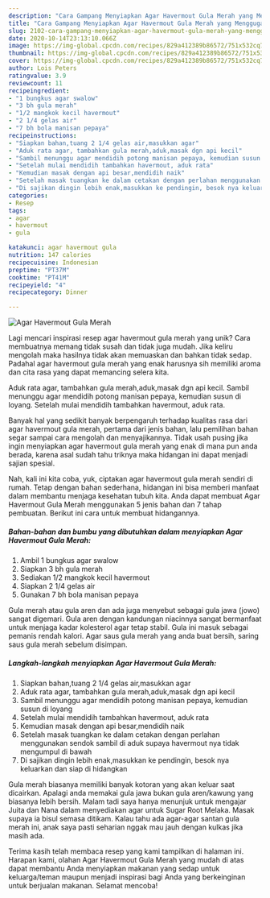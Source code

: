 ```yaml
---
description: "Cara Gampang Menyiapkan Agar Havermout Gula Merah yang Menggugah Selera"
title: "Cara Gampang Menyiapkan Agar Havermout Gula Merah yang Menggugah Selera"
slug: 2102-cara-gampang-menyiapkan-agar-havermout-gula-merah-yang-menggugah-selera
date: 2020-10-14T23:13:10.066Z
image: https://img-global.cpcdn.com/recipes/829a412389b86572/751x532cq70/agar-havermout-gula-merah-foto-resep-utama.jpg
thumbnail: https://img-global.cpcdn.com/recipes/829a412389b86572/751x532cq70/agar-havermout-gula-merah-foto-resep-utama.jpg
cover: https://img-global.cpcdn.com/recipes/829a412389b86572/751x532cq70/agar-havermout-gula-merah-foto-resep-utama.jpg
author: Lois Peters
ratingvalue: 3.9
reviewcount: 11
recipeingredient:
- "1 bungkus agar swalow"
- "3 bh gula merah"
- "1/2 mangkok kecil havermout"
- "2 1/4 gelas air"
- "7 bh bola manisan pepaya"
recipeinstructions:
- "Siapkan bahan,tuang 2 1/4 gelas air,masukkan agar"
- "Aduk rata agar, tambahkan gula merah,aduk,masak dgn api kecil"
- "Sambil menunggu agar mendidih potong manisan pepaya, kemudian susun di loyang"
- "Setelah mulai mendidih tambahkan havermout, aduk rata"
- "Kemudian masak dengan api besar,mendidih naik"
- "Setelah masak tuangkan ke dalam cetakan dengan perlahan menggunakan sendok sambil di aduk supaya havermout nya tidak mengumpul di bawah"
- "Di sajikan dingin lebih enak,masukkan ke pendingin, besok nya keluarkan dan siap di hidangkan"
categories:
- Resep
tags:
- agar
- havermout
- gula

katakunci: agar havermout gula 
nutrition: 147 calories
recipecuisine: Indonesian
preptime: "PT37M"
cooktime: "PT41M"
recipeyield: "4"
recipecategory: Dinner

---
```



![Agar Havermout Gula Merah](https://img-global.cpcdn.com/recipes/829a412389b86572/751x532cq70/agar-havermout-gula-merah-foto-resep-utama.jpg)

Lagi mencari inspirasi resep agar havermout gula merah yang unik? Cara membuatnya memang tidak susah dan tidak juga mudah. Jika keliru mengolah maka hasilnya tidak akan memuaskan dan bahkan tidak sedap. Padahal agar havermout gula merah yang enak harusnya sih memiliki aroma dan cita rasa yang dapat memancing selera kita.

Aduk rata agar, tambahkan gula merah,aduk,masak dgn api kecil. Sambil menunggu agar mendidih potong manisan pepaya, kemudian susun di loyang. Setelah mulai mendidih tambahkan havermout, aduk rata.

Banyak hal yang sedikit banyak berpengaruh terhadap kualitas rasa dari agar havermout gula merah, pertama dari jenis bahan, lalu pemilihan bahan segar sampai cara mengolah dan menyajikannya. Tidak usah pusing jika ingin menyiapkan agar havermout gula merah yang enak di mana pun anda berada, karena asal sudah tahu triknya maka hidangan ini dapat menjadi sajian spesial.


Nah, kali ini kita coba, yuk, ciptakan agar havermout gula merah sendiri di rumah. Tetap dengan bahan sederhana, hidangan ini bisa memberi manfaat dalam membantu menjaga kesehatan tubuh kita. Anda dapat membuat Agar Havermout Gula Merah menggunakan 5 jenis bahan dan 7 tahap pembuatan. Berikut ini cara untuk membuat hidangannya.

<!--inarticleads1-->

##### Bahan-bahan dan bumbu yang dibutuhkan dalam menyiapkan Agar Havermout Gula Merah:

1. Ambil 1 bungkus agar swalow
1. Siapkan 3 bh gula merah
1. Sediakan 1/2 mangkok kecil havermout
1. Siapkan 2 1/4 gelas air
1. Gunakan 7 bh bola manisan pepaya


Gula merah atau gula aren dan ada juga menyebut sebagai gula jawa (jowo) sangat digemari. Gula aren dengan kandungan niacinnya sangat bermanfaat untuk menjaga kadar kolesterol agar tetap stabil. Gula ini masuk sebagai pemanis rendah kalori. Agar saus gula merah yang anda buat bersih, saring saus gula merah sebelum disimpan. 

<!--inarticleads2-->

##### Langkah-langkah menyiapkan Agar Havermout Gula Merah:

1. Siapkan bahan,tuang 2 1/4 gelas air,masukkan agar
1. Aduk rata agar, tambahkan gula merah,aduk,masak dgn api kecil
1. Sambil menunggu agar mendidih potong manisan pepaya, kemudian susun di loyang
1. Setelah mulai mendidih tambahkan havermout, aduk rata
1. Kemudian masak dengan api besar,mendidih naik
1. Setelah masak tuangkan ke dalam cetakan dengan perlahan menggunakan sendok sambil di aduk supaya havermout nya tidak mengumpul di bawah
1. Di sajikan dingin lebih enak,masukkan ke pendingin, besok nya keluarkan dan siap di hidangkan


Gula merah biasanya memiliki banyak kotoran yang akan keluar saat dicairkan. Apalagi anda memakai gula jawa bukan gula aren/kawung yang biasanya lebih bersih. Malam tadi saya hanya menunjuk untuk mengajar Juita dan Nana dalam menyediakan agar untuk Sugar Root Melaka. Masak supaya ia bisul semasa ditikam. Kalau tahu ada agar-agar santan gula merah ini, anak saya pasti seharian nggak mau jauh dengan kulkas jika masih ada. 

Terima kasih telah membaca resep yang kami tampilkan di halaman ini. Harapan kami, olahan Agar Havermout Gula Merah yang mudah di atas dapat membantu Anda menyiapkan makanan yang sedap untuk keluarga/teman maupun menjadi inspirasi bagi Anda yang berkeinginan untuk berjualan makanan. Selamat mencoba!
